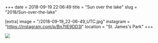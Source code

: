 +++
date = 2018-09-19 22:06:49
title = "Sun over the lake"
slug = "2018/Sun-over-the-lake"

[extra]
image = "/2018-09-19_22-06-49_UTC.jpg"
instagram = "https://instagram.com/p/Bn7IIE9DD3l"
location = "St. James's Park"
+++

<img src="/2018-09-19_22-06-49_UTC.jpg" />
